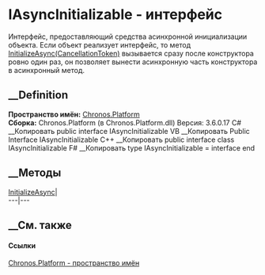 # IAsyncInitializable - интерфейс
Интерфейс, предоставляющий средства асинхронной инициализации объекта. Если
объект реализует интерфейс, то метод
[InitializeAsync(CancellationToken)](M_Chronos_Platform_IAsyncInitializable_InitializeAsync.htm)
вызывается сразу после конструктора ровно один раз, он позволяет вынести
асинхронную часть конструктора в асинхронный метод.
## __Definition
 **Пространство имён:** [Chronos.Platform](N_Chronos_Platform.htm)  
 **Сборка:** Chronos.Platform (в Chronos.Platform.dll) Версия: 3.6.0.17
C# __Копировать
     public interface IAsyncInitializable
VB __Копировать
     Public Interface IAsyncInitializable
C++ __Копировать
     public interface class IAsyncInitializable
F# __Копировать
     type IAsyncInitializable = interface end
##  __Методы
[InitializeAsync](M_Chronos_Platform_IAsyncInitializable_InitializeAsync.htm)|  
---|---  
## __См. также
#### Ссылки
[Chronos.Platform - пространство имён](N_Chronos_Platform.htm)
